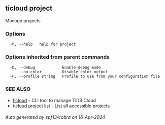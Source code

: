 ## ticloud project

Manage projects

### Options

```
  -h, --help   help for project
```

### Options inherited from parent commands

```
  -D, --debug            Enable debug mode
      --no-color         Disable color output
  -P, --profile string   Profile to use from your configuration file
```

### SEE ALSO

* [ticloud](ticloud.md)	 - CLI tool to manage TiDB Cloud
* [ticloud project list](ticloud_project_list.md)	 - List all accessible projects

###### Auto generated by spf13/cobra on 16-Apr-2024
